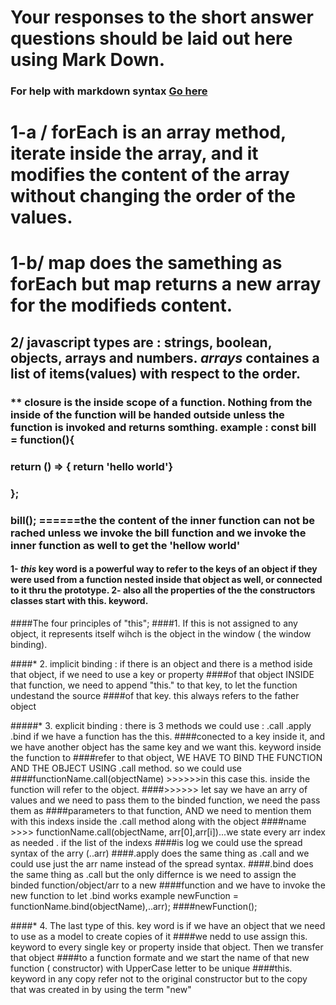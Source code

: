 # Your responses to the short answer questions should be laid out here using Mark Down.
### For help with markdown syntax [Go here](https://github.com/adam-p/markdown-here/wiki/Markdown-Cheatsheet)
<!-- 1. Describe some of the differences between `.forEach` & `.map`.
2. Name five different Types in JavaScript. A Type is something that can represent data. What is so special about Arrays?
3. What is closure? Can you code out a quick example of a closure?
4. Describe the four rules of the 'this' keyword. No need to provide examples about it this time :) -->
# 1-a / **forEach** is an array method, iterate inside the array, and  it modifies the content of the array without changing the order of the values.
# 1-b/ **map** does the samething as forEach but map returns a new array for the modifieds content.

## 2/ javascript types are : strings, boolean, objects, arrays and numbers. *arrays*  containes a list of items(values) with respect to the order.

### ** closure is the  inside scope of a function. Nothing from the inside of the function will be handed outside unless the function is invoked and returns somthing. example : const bill =  function(){
###  return () => { return 'hello world'}
###  };
### bill();  ======the the content of the inner function can not be rached  unless we invoke the bill function and we invoke the inner function as well to get the 'hellow world'

####  1- *this* key word is a powerful way to refer  to the keys of an object if they were  used from a function nested inside that object as well, or connected to it thru the prototype. 2- also all the properties of the the constructors classes start with this. keyword.


####The four principles of "this"; 
####1. If this is not assigned to any object, it represents itself wihch is the object in the window ( the window binding).

####* 2. implicit binding : if there is an object and there is a method iside that object, if we  need to use a key or property 
####of that object INSIDE that function, we need to append "this." to that key, to let the function undestand the source
####of that key. this always refers to the father object


#####* 3. explicit binding : there is 3 methods we could use : .call  .apply  .bind   if we have a function has the this.
 ####conected to a key inside it, and we have another object has the same key and we want this. keyword  inside the function to 
 ####refer to that object, WE HAVE TO BIND THE FUNCTION AND THE OBJECT USING .call method. so we could use 
 ####functionName.call(objectName) >>>>>>in this case this. inside the function will refer to the object.
####>>>>>> let say we have an arry of values and we need to pass them to the binded function, we need the pass them as 
####parameters to that function, AND we need to mention them with this indexs inside the .call method along with the object
####name >>>> functionName.call(objectName, arr[0],arr[i])...we state every arr index  as needed . if the list of the indexs 
####is log we could use the spread syntax of the arry (..arr)
####.apply does the same thing as .call and we could use just the  arr name instead of the spread syntax.
####.bind does the same thing as .call but the only differnce is we need to assign the binded function/object/arr to a new 
####function and we have to invoke the new function to let .bind works example  newFunction = functionName.bind(objectName),..arr);
####newFunction();


####* 4. The last type of this. key word is if we have an object that we need to use as a model to create copies of it 
####we nedd to use assign this. keyword to every single key or property inside that object. Then we transfer that object 
####to a function formate and we start the name of that new function ( constructor) with UpperCase letter to be unique
####this. keyword in any copy refer not to the original constructor but to the copy that was created in by using the term "new"




